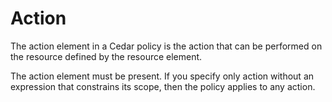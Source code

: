 # Action

The action element in a Cedar policy is the action that can be performed on the resource
defined by the resource element.

The action element must be present. If you specify only action without an expression
that constrains its scope, then the policy applies to any action.
